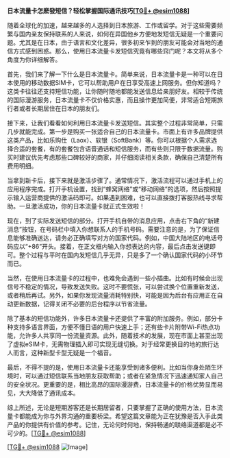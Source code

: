 **日本流量卡怎麽發短信？轻松掌握国际通讯技巧[[TG💪+ @esim1088](https://t.me/s/esim1088)]**

随着全球化的加速，越来越多的人选择到日本旅游、工作或留学。对于这些需要频繁与国内亲友保持联系的人来说，如何在异国他乡方便地发短信无疑是一个重要问题。尤其是在日本，由于语言和文化差异，很多初来乍到的朋友可能会对当地的通信方式感到困惑。那么，使用日本流量卡发短信究竟有哪些窍门呢？本文将从多个角度为你详细解答。

首先，我们来了解一下什么是日本流量卡。简单来说，日本流量卡是一种可以在日本使用的移动数据SIM卡，它可以帮助用户在日享受高速上网服务。但你知道吗？这类卡往往还支持短信功能，让你随时随地都能发送信息给亲朋好友。相较于传统的国际漫游服务，日本流量卡不仅价格实惠，而且操作更加简便，非常适合短期旅行者或者长期居住在日本的朋友们。

接下来，让我们看看如何利用日本流量卡发送短信。其实整个过程非常简单，只需几步就能完成。第一步是购买一张适合自己的日本流量卡。市面上有许多品牌提供这类产品，比如乐购仕（Laox）、软银（SoftBank）等。你可以根据个人需求选择合适的套餐，有的套餐包含语音通话和短信服务，而有些则只限于数据流量。购买时建议优先考虑那些口碑较好的商家，并仔细阅读相关条款，确保自己清楚所有费用明细。

当拿到新卡后，接下来就是激活步骤了。通常情况下，激活流程可以通过手机上的应用程序完成。打开手机设置，找到“蜂窝网络”或“移动网络”的选项，然后按照提示输入运营商提供的激活码即可。如果遇到困难，也可以直接拨打客服热线寻求帮助。一旦激活成功，你的日本流量卡就正式生效啦！

现在，到了实际发送短信的部分。打开手机自带的消息应用，点击右下角的“新建消息”按钮，在号码栏中填入你想联系人的手机号码。需要注意的是，为了保证信息能够准确送达，请务必正确填写对方的国家代码。例如，中国大陆地区的电话号码应以“+86”开头。接着，在正文框内输入你想表达的内容，最后点击发送键即可。整个过程与平时在国内发短信几乎无异，只是多了一个确认国家代码的小环节而已。

当然，在使用日本流量卡的过程中，也难免会遇到一些小插曲。比如有时候会出现信号不稳定的情况，导致发送失败。这时不要慌张，可以尝试换个位置重新发送，或者稍后再试。另外，如果你发现流量消耗特别快，可能是因为后台有应用正在自动更新数据，记得关闭不必要的后台程序以节省流量。

除了基本的短信功能外，许多日本流量卡还提供了丰富的附加服务。例如，部分卡种支持多语言界面，方便不懂日语的用户快速上手；还有些卡片附带Wi-Fi热点功能，允许多人共享同一份流量资源。此外，随着技术的发展，现在市面上甚至出现了虚拟eSIM卡，无需物理插入即可实现无缝切换。对于经常更换目的地的旅行达人而言，这种新型卡型无疑是一个福音。

最后，不得不提的是，使用日本流量卡还能享受到诸多便利。比如当你身处陌生环境时，可以通过短信联系当地朋友获取帮助；或者在紧急情况下迅速通知家人自己的安全状况。更重要的是，相比高昂的国际漫游费，日本流量卡的价格优势显而易见，大大降低了通讯成本。

综上所述，无论是短期游客还是长期居留者，只要掌握了正确的使用方法，日本流量卡都能成为你与外界沟通的重要桥梁。希望这篇文章能为正在犹豫是否入手此类产品的你提供有价值的参考。记住，无论何时何地，保持畅通的联络渠道都是必不可少的。[[TG💪+ @esim1088](https://t.me/s/esim1088)]

[[TG💪+ @esim1088](https://t.me/s/esim1088) ![Image](https://i.postimg.cc/4NQfJmqS/Snipaste-2025-05-13-00-14-12.png)]
